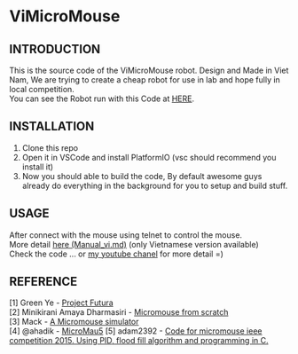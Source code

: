 # ViMicroMouse 
## INTRODUCTION
This is the source code of the ViMicroMouse robot. Design and Made in Viet Nam, We are trying to create a cheap robot for use in lab and hope fully in local competition.  
You can see the Robot run with this Code at [HERE](https://youtu.be/DZiLTkW6-m4).
## INSTALLATION
1. Clone this repo
2. Open it in VSCode and install PlatformIO (vsc should recommend you install it) 
3. Now you should able to build the code, By default awesome guys already do everything in the background for you to setup and build stuff. 
## USAGE
After connect with the mouse using telnet to control the mouse.   
More detail [here (Manual_vi.md)](Manual_vi.md) (only Vietnamese version available)  
Check the code ... or [my youtube chanel](https://www.youtube.com/channel/UC28B70ToFInzz8yKEcRnYIQ) for more detail =) 

## REFERENCE
[1] Green Ye - [Project Futura](http://micromouseusa.com/?page_id=1342)  
[2] Minikirani Amaya Dharmasiri - [Micromouse from scratch](https://medium.com/@minikiraniamayadharmasiri/micromouse-from-scratch-algorithm-maze-traversal-shortest-path-floodfill-741242e8510)  
[3] Mack - [A Micromouse simulator](https://github.com/mackorone/mms)  
[4] @ahadik - [MicroMau5](https://github.com/ahadik/micromau5_code)
[5] adam2392 - [Code for micromouse ieee competition 2015. Using PID, flood fill algorithm and programming in C.](https://github.com/adam2392/ieee_micromouse)  
